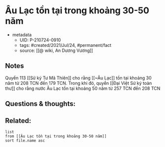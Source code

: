 # Âu Lạc tồn tại trong khoảng 30-50 năm

- metadata
	- UID: P-210724-0910
	- tags: #created/2021/Jul/24, #permanent/fact 
	- source: [[@ wiki, An Dương Vương]]

## Notes
Quyển 113 [[Sử ký Tư Mã Thiên]] cho rằng [[~Âu Lạc]] tồn tại khoảng 30 năm từ 208 TCN đến 179 TCN. Trong khi đó, quyển [[Đại Việt Sử ký toàn thư]] cho rằng nước Âu Lạc tồn tại khoảng 50 năm từ 257 TCN đến 208 TCN

## Questions & thoughts:

## Related:
```dataview
list
from [[Âu Lạc tồn tại trong khoảng 30-50 năm]]
sort file.name asc
```
